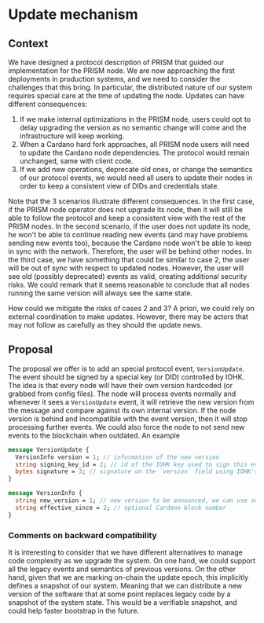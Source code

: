 # Update mechanism

## Context

We have designed a protocol description of PRISM that guided our implementation for the PRISM node. 
We are now approaching the first deployments in production systems, and we need to consider the challenges that this bring.
In particular, the distributed nature of our system requires special care at the time of updating the node. Updates can have different consequences:
1. If we make internal optimizations in the PRISM node, users could opt to delay upgrading the version as no semantic change will come and the 
   infrastructure will keep working.
2. When a Cardano hard fork approaches, all PRISM node users will need to update the Cardano node dependencies. The protocol would remain unchanged,
   same with client code. 
3. If we add new operations, deprecate old ones, or change the semantics of our protocol events, we would need all users to update their nodes in 
   order to keep a consistent view of DIDs and credentials state.

Note that the 3 scenarios illustrate different consequences. In the first case, if the PRISM node operator does not upgrade its node, then it will 
still be able to follow the protocol and keep a consistent view with the rest of the PRISM nodes. In the second scenario, if the user does not update
its node, he won't be able to continue reading new events (and may have problems sending new events too), because the Cardano node won't be able to 
keep in sync with the network. Therefore, the user will be behind other nodes. In the third case, we have something that could be similar to case 2,
the user will be out of sync with respect to updated nodes. However, the user will see old (possibly deprecated) events as valid, creating additional
security risks.
We could remark that it seems reasonable to conclude that all nodes running the same version will always see the same state.


How could we mitigate the risks of cases 2 and 3? 
A priori, we could rely on external coordination to make updates. However, there may be actors that may not follow as carefully as they should the 
update news.


## Proposal

The proposal we offer is to add an special protocol event, `VersionUpdate`. The event should be signed by a special key (or DID) controlled by IOHK.
The idea is that every node will have their own version hardcoded (or grabbed from config files). The node will process events normally and whenever 
it sees a `VersionUpdate` event, it will retrieve the new version from the message and compare against its own internal version. If the node version
is behind and incompatible with the event version, then it will stop processing further events. We could also force the node to not send new events
to the blockchain when outdated.
An example

```proto
message VersionUpdate {
  VersionInfo version = 1; // information of the new version
  string signing_key_id = 2; // id of the IOHK key used to sign this event
  bytes signature = 3; // signature on the `version` field using IOHK's key
}

message VersionInfo {
  string new_version = 1; // new version to be announced, we can use semantic versioning
  string effective_since = 2; // optional Cardano block number
}
```

### Comments on backward compatibility

It is interesting to consider that we have different alternatives to manage code complexity as we upgrade the system.
On one hand, we could support all the legacy events and semantics of previous versions. On the other hand, given that we are marking on-chain the 
update epoch, this implicitly defines a snapshot of our system. Meaning that we can distribute a new version of the software that at some point 
replaces legacy code by a snapshot of the system state. This would be a verifiable snapshot, and could help faster bootstrap in the future.

